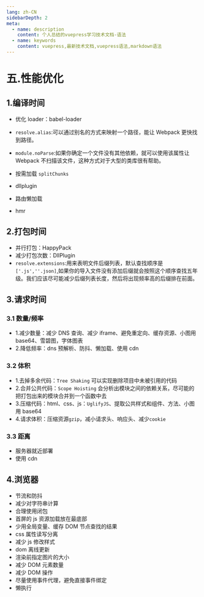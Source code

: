 ```yaml
---
lang: zh-CN
sidebarDepth: 2
meta:
  - name: description
    content: 个人总结的vuepress学习技术文档-语法
  - name: keywords
    content: vuepress,最新技术文档,vuepress语法,markdown语法
---
```


# 五.性能优化

## 1.编译时间

- 优化 loader：babel-loader
- `resolve.alias`:可以通过别名的方式来映射一个路径，能让 Webpack 更快找到路径。
- `module.noParse`:如果你确定一个文件没有其他依赖，就可以使用该属性让 Webpack 不扫描该文件，这种方式对于大型的类库很有帮助。

- 按需加载 `splitChunks`
- dllplugin
- 路由懒加载
- hmr

## 2.打包时间

- 并行打包：HappyPack
- 减少打包次数：DllPlugin
- `resolve.extensions`:用来表明文件后缀列表，默认查找顺序是`['.js',''.json]`,如果你的导入文件没有添加后缀就会按照这个顺序查找五年级。我们应该尽可能减少后缀列表长度，然后将出现频率高的后缀排在前面。

## 3.请求时间

### 3.1 数量/频率

- 1.减少数量：减少 DNS 查询、减少 iframe、避免重定向、缓存资源、小图用 base64、雪碧图，字体图表
- 2.降低频率：dns 预解析、防抖、懒加载、使用 cdn

### 3.2 体积

- 1.去掉多余代码：`Tree Shaking` 可以实现删除项目中未被引用的代码
- 2.合并公共代码：`Scope Hoisting` 会分析出模块之间的依赖关系，尽可能的把打包出来的模块合并到一个函数中去
- 3.压缩代码：html、css、js：`UglifyJS`、提取公共样式和组件、方法、小图用 base64
- 4.请求体积：压缩资源`gzip`，减小请求头、响应头、减少`cookie`

### 3.3 距离

- 服务器就近部署
- 使用 cdn

## 4.浏览器

- 节流和防抖
- 减少对字符串计算
- 合理使用闭包
- 首屏的 js 资源加载放在最底部
- 少用全局变量、缓存 DOM 节点查找的结果
- css 属性读写分离
- 减少 js 修改样式
- dom 离线更新
- 渲染前指定图片的大小
- 减少 DOM 元素数量
- 减少 DOM 操作
- 尽量使用事件代理，避免直接事件绑定
- 懒执行
